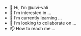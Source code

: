 - 👋 Hi, I’m @ulvi-vali
- 👀 I’m interested in ...
- 🌱 I’m currently learning ...
- 💞️ I’m looking to collaborate on ...
- 📫 How to reach me ...

<!---
ulvi-vali/ulvi-vali is a ✨ special ✨ repository because its `README.md` (this file) appears on your GitHub profile.
You can click the Preview link to take a look at your changes.
--->
